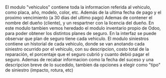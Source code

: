 El modulo "vehiculos" contiene toda la informacion referida al vehiculo, como placa, año, modelo, color, etc. Además de la ultima fecha de pago y el proximo vencimiento (a 30 dias del ultimo pago)
Ademas de contener el nombre del dueño (cliente), y un respartner con la licencia del dueño.
En este modulo tambien vemos heredado el modulo inventario propio de Odoo, para poder obtener los distintos planes de seguro. En la interfaz se puede observar que plan de seguro tiene cada vehiculo.
El modulo siniestros contiene un historial de cada vehiculo, donde se van anotando cada siniestro ocurrido por el vehiculo, con su descripcion, costo total de la reparación, el porcentaje que el seguro cubrió y cuanto debió pagar el seguro.
Ademas de recabar informacion como la fecha del suceso y una descripcion breve de lo sucedido, tambien da opciones a elegir como "tipo" de siniestro (impacto, rotura, etc)
